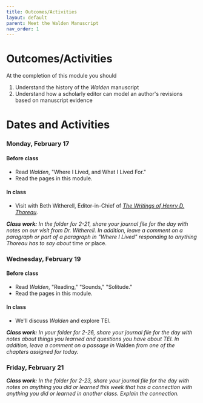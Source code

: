 ```yaml
---
title: Outcomes/Activities
layout: default
parent: Meet the Walden Manuscript
nav_order: 1
---
```

# Outcomes/Activities

At the completion of this module you should

1. Understand the history of the *Walden* manuscript
2. Understand how a scholarly editor can model an author's revisions based on manuscript evidence 

# Dates and Activities

### Monday, February 17

#### Before class

- Read *Walden*, "Where I Lived, and What I Lived For."
- Read the pages in this module.

#### In class

- Visit with Beth Witherell, Editor-in-Chief of [*The Writings of Henry D. Thoreau*](https://thoreau.library.ucsb.edu/).

***Class work:*** *In the folder for 2-21, share your journal file for the day with notes on our visit from Dr. Witherell. In addition, leave a comment on a paragraph or part of a paragraph in "Where I Lived" responding to anything Thoreau has to say about* time *or* place. 

<!-- ***Class work:*** *In the folder for 2-16, share your journal file for the day with notes about anything you've learned today; it can be something you learned in this class or another one or in some context unrelated to your classes.* -->

### Wednesday, February 19

#### Before class

- Read *Walden*, "Reading," "Sounds," "Solitude."
- Read the pages in this module.

#### In class

- We'll discuss *Walden* and explore TEI.

***Class work:*** *In your folder for 2-26, share your journal file for the day with notes about things you learned and questions you have about TEI. In addition, leave a comment on a passage in* Walden *from one of the chapters assigned for today.* 

### Friday, February 21

***Class work:*** *In the folder for 2-23, share your journal file for the day with notes on anything you did or learned this week that has a connection with anything you did or learned in another class. Explain the connection.*